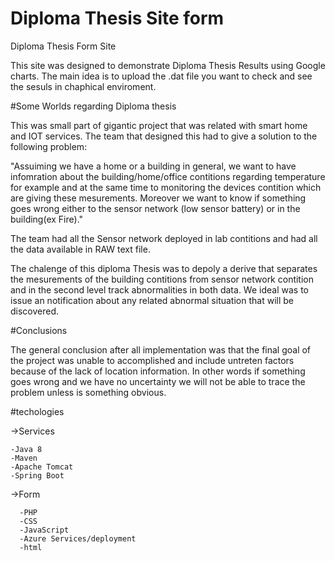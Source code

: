# Diploma Thesis Site form
Diploma Thesis Form Site


This site was designed to demonstrate Diploma Thesis Results using Google charts.
The main idea is to upload the .dat file you want to check and see the sesuls in chaphical enviroment.

#Some Worlds regarding Diploma thesis

This was small part of gigantic project that was related with smart home and IOT services.
The team that designed this had to give a solution to the following problem:

"Assuiming we have a home or a building in general, we want to have infomration about the building/home/office contitions
regarding temperature for example and at the same time to monitoring the devices contition which are giving these mesurements.
Moreover we want to know if something goes wrong either to the sensor network (low sensor battery) or in the building(ex Fire)."

The team had all the Sensor network deployed in lab contitions and had all the data available in RAW text file.

The chalenge of this diploma Thesis was to depoly a derive that separates the mesurements of the building contitions from sensor network 
contition and in the second level track abnormalities in both data.
We ideal was to issue an notification about any related abnormal situation that will be discovered.


#Conclusions

The general conclusion after all implementation was that the final goal of the project was unable to accomplished and include untreten factors because of the lack of
location information. In other words if something goes wrong and we have no uncertainty we will not be able to trace the problem unless is something obvious.

#techologies

->Services 

    -Java 8
    -Maven
    -Apache Tomcat
    -Spring Boot
    
 ->Form
      
      -PHP
      -CSS
      -JavaScript
      -Azure Services/deployment
      -html
      
